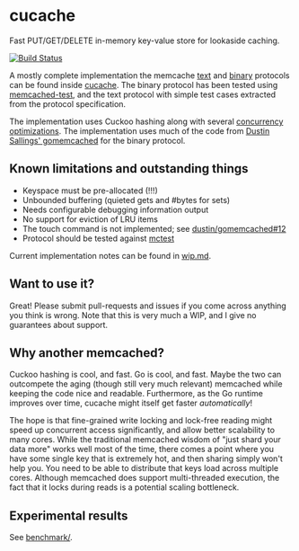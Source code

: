 # cucache
Fast PUT/GET/DELETE in-memory key-value store for lookaside caching.

[![Build Status](https://travis-ci.org/jonhoo/cucache.svg?branch=master)](https://travis-ci.org/jonhoo/cucache)

A mostly complete implementation the memcache
[text](https://github.com/memcached/memcached/blob/master/doc/protocol.txt)
and
[binary](https://code.google.com/p/memcached/wiki/MemcacheBinaryProtocol)
protocols can be found inside [cucache](cucache/). The binary protocol
has been tested using
[memcached-test](https://github.com/dustin/memcached-test), and the text
protocol with simple test cases extracted from the protocol
specification.

The implementation uses Cuckoo hashing along with several [concurrency
optimizations](https://www.cs.princeton.edu/~mfreed/docs/cuckoo-eurosys14.pdf).
The implementation uses much of the code from [Dustin Sallings'
gomemcached](https://github.com/dustin/gomemcached) for the binary
protocol.

## Known limitations and outstanding things

  - Keyspace must be pre-allocated (!!!)
  - Unbounded buffering (quieted gets and #bytes for sets)
  - Needs configurable debugging information output
  - No support for eviction of LRU items
  - The touch command is not implemented; see [dustin/gomemcached#12](https://github.com/dustin/gomemcached/pull/12)
  - Protocol should be tested against [mctest](https://github.com/victorkirkebo/mctest)

Current implementation notes can be found in [wip.md](wip.md).

## Want to use it?

Great! Please submit pull-requests and issues if you come across
anything you think is wrong. Note that this is very much a WIP, and I
give no guarantees about support.

## Why another memcached?

Cuckoo hashing is cool, and fast. Go is cool, and fast. Maybe the two
can outcompete the aging (though still very much relevant) memcached
while keeping the code nice and readable. Furthermore, as the Go runtime
improves over time, cucache might itself get faster *automatically*!

The hope is that fine-grained write locking and lock-free reading might
speed up concurrent access significantly, and allow better scalability
to many cores. While the traditional memcached wisdom of "just shard
your data more" works well most of the time, there comes a point where
you have some single key that is extremely hot, and then sharing simply
won't help you. You need to be able to distribute that keys load across
multiple cores. Although memcached does support multi-threaded
execution, the fact that it locks during reads is a potential scaling
bottleneck.

## Experimental results

See [benchmark/](benchmark/).
